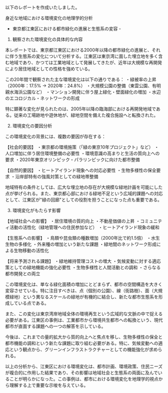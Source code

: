以下のレポートを作成いたしました。

身近な地域における環境変化の地理学的分析
- 東京都江東区における都市緑化の進展と生態系の変容 -

1. 観察された環境変化の具体的な内容

本レポートでは、東京都江東区における2000年以降の都市緑化の進展と、それに伴う生態系の変化について分析する。江東区は東京湾に面した埋立地を多く含む地域であり、かつては工業地域として発展してきたが、近年は大規模な再開発により居住地域としての性格を強めている。

この20年間で観察された主な環境変化は以下の通りである：
・緑被率の上昇（2000年：17.5% → 2020年：24.8%）
・大規模公園の整備（東雲公園、有明親水海浜公園など）
・マンション開発に伴う屋上緑化・壁面緑化の増加
・水辺のエコロジカル・ネットワークの形成

特に顕著な変化が見られたのは、2005年以降の臨海部における再開発地域である。従来の工場跡地や遊休地が、緑地空間を備えた複合施設へと転換された。

2. 環境変化の要因分析

この環境変化の背景には、複数の要因が存在する：

【社会的要因】
・東京都の環境施策（「緑の東京10年プロジェクト」など）
・人口増加に伴う居住環境整備の必要性
・環境意識の高まりと生活の質向上への要求
・2020年東京オリンピック・パラリンピックに向けた都市整備

【自然的要因】
・ヒートアイランド現象への対応必要性
・生物多様性の保全要求
・沿岸部特有の強風対策としての緑地帯整備

地域特有の条件としては、広大な埋立地の存在が大規模な緑地計画を可能にした点が挙げられる。また、東京都心部における緑地不足という広域的課題への対応として、江東区が"緑の回廊"としての役割を担うことになった点も重要である。

3. 環境変化がもたらす影響

【地域社会への影響】
・居住環境の質的向上
・不動産価値の上昇
・コミュニティ活動の活性化（緑地管理への住民参加など）
・ヒートアイランド現象の緩和

【生態系への影響】
・鳥類や昆虫類の種数増加（2000年比で約1.5倍）
・水生生物の多様化
・外来種の増加という新たな課題
・緑地間のネットワーク形成による生物移動の活性化

【将来予測される課題】
・緑地維持管理コストの増大
・気候変動に対する適応策としての緑地機能の強化必要性
・生物多様性と人間活動との調和
・さらなる都市開発との両立

この環境変化は、単なる緑化面積の増加にとどまらず、都市の空間構造を大きく変容させている。特に注目すべきは、点（個別の公園）、線（街路樹）、面（大規模緑地）という異なるスケールの緑地が有機的に結合し、新たな都市生態系を形成している点である。

また、この変化は東京湾岸地域全体の環境再生という広域的な文脈の中で捉える必要がある。江東区の事例は、工業都市から環境共生都市への転換という、現代都市が直面する課題への一つの解答を示している。

今後は、これまでの量的拡大から質的向上へと焦点を移し、生物多様性の保全と都市機能の調和という新たな課題に取り組む必要がある。特に、気候変動への適応という観点から、グリーンインフラストラクチャーとしての機能強化が求められる。

以上の分析から、江東区における環境変化は、都市計画、環境政策、住民ニーズが複合的に作用した結果であり、その影響は地域社会と生態系の両面に及んでいることが明らかになった。この事例は、都市における環境変化を地理学的視点から理解する上で重要な示唆を与えている。